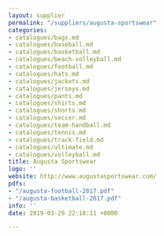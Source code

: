 ```yaml
---
layout: supplier
permalink: "/suppliers/augusta-sportswear"
categories:
- catalogues/bags.md
- catalogues/baseball.md
- catalogues/basketball.md
- catalogues/beach-volleyball.md
- catalogues/football.md
- catalogues/hats.md
- catalogues/jackets.md
- catalogues/jerseys.md
- catalogues/pants.md
- catalogues/shirts.md
- catalogues/shorts.md
- catalogues/soccer.md
- catalogues/team-handball.md
- catalogues/tennis.md
- catalogues/track-field.md
- catalogues/ultimate.md
- catalogues/volleyball.md
title: Augusta Sportswear
logo: ''
website: http://www.augustasportswear.com/
pdfs:
- "/augusta-football-2017.pdf"
- "/augusta-basketball-2017.pdf"
info: ''
date: 2019-03-29 22:18:11 +0000

---
```

